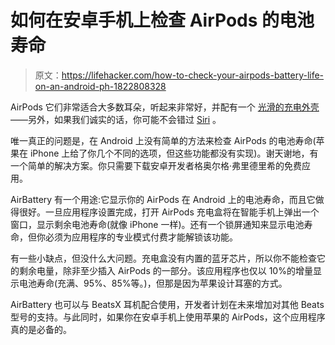 # 如何在安卓手机上检查 AirPods 的电池寿命

> 原文：<https://lifehacker.com/how-to-check-your-airpods-battery-life-on-an-android-ph-1822808328>

AirPods 它们非常适合大多数耳朵，听起来非常好，并配有一个 [光滑的充电外壳](https://lifehacker.com/use-your-airpods-case-as-an-on-the-go-iphone-stand-1820478755)——另外，如果我们诚实的话，你可能不会错过 [Siri](https://lifehacker.com/take-a-few-steps-back-from-siri-when-you-train-it-to-re-1822729595) 。



唯一真正的问题是，在 Android 上没有简单的方法来检查 AirPods 的电池寿命(苹果在 iPhone 上给了你几个不同的选项，但这些功能都没有实现)。谢天谢地，有一个简单的解决方案。你只需要下载安卓开发者格奥尔格·弗里德里希的免费应用。

AirBattery 有一个用途:它显示你的 AirPods 在 Android 上的电池寿命，而且它做得很好。一旦应用程序设置完成，打开 AirPods 充电盒将在智能手机上弹出一个窗口，显示剩余电池寿命(就像 iPhone 一样)。还有一个锁屏通知来显示电池寿命，但你必须为应用程序的专业模式付费才能解锁该功能。

有一些小缺点，但没什么大问题。充电盒没有内置的蓝牙芯片，所以你不能检查它的剩余电量，除非至少插入 AirPods 的一部分。该应用程序也仅以 10%的增量显示电池寿命(充满、95%、85%等。)，但那是因为苹果设计耳塞的方式。

AirBattery 也可以与 BeatsX 耳机配合使用，开发者计划在未来增加对其他 Beats 型号的支持。与此同时，如果你在安卓手机上使用苹果的 AirPods，这个应用程序真的是必备的。